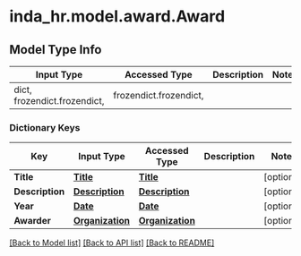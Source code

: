 # inda_hr.model.award.Award

## Model Type Info
Input Type | Accessed Type | Description | Notes
------------ | ------------- | ------------- | -------------
dict, frozendict.frozendict,  | frozendict.frozendict,  |  | 

### Dictionary Keys
Key | Input Type | Accessed Type | Description | Notes
------------ | ------------- | ------------- | ------------- | -------------
**Title** | [**Title**](Title.md) | [**Title**](Title.md) |  | [optional] 
**Description** | [**Description**](Description.md) | [**Description**](Description.md) |  | [optional] 
**Year** | [**Date**](Date.md) | [**Date**](Date.md) |  | [optional] 
**Awarder** | [**Organization**](Organization.md) | [**Organization**](Organization.md) |  | [optional] 

[[Back to Model list]](../../README.md#documentation-for-models) [[Back to API list]](../../README.md#documentation-for-api-endpoints) [[Back to README]](../../README.md)

